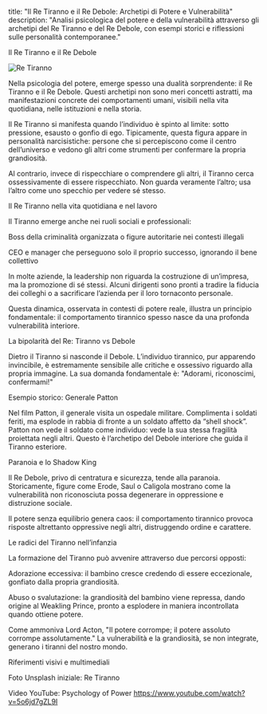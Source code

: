 title: "Il Re Tiranno e il Re Debole: Archetipi di Potere e Vulnerabilità"
description: "Analisi psicologica del potere e della vulnerabilità attraverso gli archetipi del Re Tiranno e del Re Debole, con esempi storici e riflessioni sulle personalità contemporanee."

Il Re Tiranno e il Re Debole

![Re Tiranno](https://images.unsplash.com/photo-1568605114967-8130f3a36994?crop=entropy&cs=tinysrgb&fit=max&fm=jpg&ixid=MnwyNjA3fDB8MHwxfHJhbmRvbXx8fHx8fHx8fDE2OTg2MTk5MjM&ixlib=rb-4.0.3&q=80&w=1080)

Nella psicologia del potere, emerge spesso una dualità sorprendente: il Re Tiranno e il Re Debole. Questi archetipi non sono meri concetti astratti, ma manifestazioni concrete dei comportamenti umani, visibili nella vita quotidiana, nelle istituzioni e nella storia.

Il Re Tiranno si manifesta quando l’individuo è spinto al limite: sotto pressione, esausto o gonfio di ego. Tipicamente, questa figura appare in personalità narcisistiche: persone che si percepiscono come il centro dell’universo e vedono gli altri come strumenti per confermare la propria grandiosità.

Al contrario, invece di rispecchiare o comprendere gli altri, il Tiranno cerca ossessivamente di essere rispecchiato. Non guarda veramente l’altro; usa l’altro come uno specchio per vedere sé stesso.

Il Re Tiranno nella vita quotidiana e nel lavoro

Il Tiranno emerge anche nei ruoli sociali e professionali:

Boss della criminalità organizzata o figure autoritarie nei contesti illegali

CEO e manager che perseguono solo il proprio successo, ignorando il bene collettivo

In molte aziende, la leadership non riguarda la costruzione di un’impresa, ma la promozione di sé stessi. Alcuni dirigenti sono pronti a tradire la fiducia dei colleghi o a sacrificare l’azienda per il loro tornaconto personale.

Questa dinamica, osservata in contesti di potere reale, illustra un principio fondamentale: il comportamento tirannico spesso nasce da una profonda vulnerabilità interiore.

La bipolarità del Re: Tiranno vs Debole

Dietro il Tiranno si nasconde il Debole. L’individuo tirannico, pur apparendo invincibile, è estremamente sensibile alle critiche e ossessivo riguardo alla propria immagine. La sua domanda fondamentale è: "Adorami, riconoscimi, confermami!"

Esempio storico: Generale Patton

Nel film Patton, il generale visita un ospedale militare. Complimenta i soldati feriti, ma esplode in rabbia di fronte a un soldato affetto da “shell shock”. Patton non vede il soldato come individuo: vede la sua stessa fragilità proiettata negli altri. Questo è l’archetipo del Debole interiore che guida il Tiranno esteriore.

Paranoia e lo Shadow King

Il Re Debole, privo di centratura e sicurezza, tende alla paranoia. Storicamente, figure come Erode, Saul o Caligola mostrano come la vulnerabilità non riconosciuta possa degenerare in oppressione e distruzione sociale.

Il potere senza equilibrio genera caos: il comportamento tirannico provoca risposte altrettanto oppressive negli altri, distruggendo ordine e carattere.

Le radici del Tiranno nell’infanzia

La formazione del Tiranno può avvenire attraverso due percorsi opposti:

Adorazione eccessiva: il bambino cresce credendo di essere eccezionale, gonfiato dalla propria grandiosità.

Abuso o svalutazione: la grandiosità del bambino viene repressa, dando origine al Weakling Prince, pronto a esplodere in maniera incontrollata quando ottiene potere.

Come ammoniva Lord Acton, "Il potere corrompe; il potere assoluto corrompe assolutamente." La vulnerabilità e la grandiosità, se non integrate, generano i tiranni del nostro mondo.

Riferimenti visivi e multimediali

Foto Unsplash iniziale: Re Tiranno

Video YouTube: Psychology of Power https://www.youtube.com/watch?v=5o6jd7gZL9I